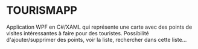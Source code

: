 # TOURISMAPP

Application WPF en C#/XAML qui représente une carte avec des points de visites intéressantes à faire pour des touristes.
Possibilité d'ajouter/supprimer des points, voir la liste, rechercher dans cette liste...
